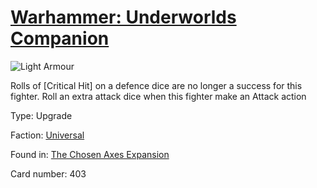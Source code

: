# [Warhammer: Underworlds Companion](https://guidokessels.github.io/wh-underworlds)

  

![Light Armour](https://warhammerunderworlds.com/wp-content/uploads/sites/6/2018/02/403_ENG.png)

Rolls of [Critical Hit] on a defence dice are no longer a success for this fighter. Roll an extra attack dice when this fighter make an Attack action

Type: Upgrade

Faction: [Universal](https://guidokessels.github.io/wh-underworlds/factions/universal.md)

Found in: [The Chosen Axes Expansion](https://guidokessels.github.io/wh-underworlds/locations/the-chosen-axes-expansion.md)

Card number: 403
